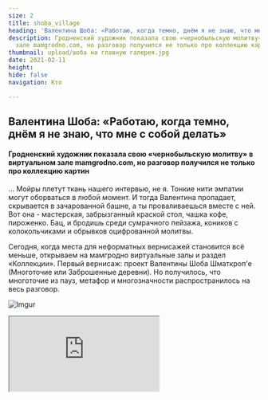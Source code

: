 ```yaml
---
size: 2
title: shoba_village
heading: 'Валентина Шоба: «Работаю, когда темно, днём я не знаю, что мне с собой делать»'
description: Гродненский художник показала свою «чернобыльскую молитву» в виртуальном
  зале mamgrodno.com, но разговор получился не только про коллекцию картин
thumbnail: upload/шоба на главную галерея.jpg
date: 2021-02-11
height: 
hide: false
navigation: Кто

---
```

## **Валентина Шоба: «Работаю, когда темно, днём я не знаю, что мне с собой делать»**

#### Гродненский художник показала свою «чернобыльскую молитву» в виртуальном зале mamgrodno.com, но разговор получился не только про коллекцию картин

… Мойры плетут ткань нашего интервью, не я. Тонкие нити эмпатии могут оборваться в любой момент. И тогда Валентина пропадает, скрывается в зачарованной башне, а ты проваливаешься вместе с ней. Вот она - мастерская, забрызганный краской стол, чашка кофе, пироженко. Бац, и бродишь среди сумрачного пейзажа, коников с колокольчиками и обрывков оцифрованной молитвы.

Сегодня, когда места для неформатных вернисажей становится всё меньше, открываем на мамгродно виртуальные залы и раздел «Коллекции». Первый вернисаж: проект Валентины Шоба Шматкроп'е (Многоточие или Заброшенные деревни). Но получилось, что многоточие из пауз, метафор и многозначности распространилось на весь разговор.

![Imgur](https://i.imgur.com/fgIiNOE.jpg)

<div> <iframe class = "youtube" src = "https://www.youtube.com/embed/z0iFRVRGlGU"> </div>

**О домиках и Домах**

« _Мои домики стоят брошенные, мои домики уже под землей. В своем параллельном мире они живут в реальности._ 

… Проект Шматкроп'е появился после того, как я поехала под Чернобыль. Это было давно, думала насмотрю, почувствую. Увидела чёрные пятна на месте закопанных домов в Брагинском районе. Это же жуть, и она аккумулируется через меня. Когда деревья не пахнут, ни одной пчелы нет - все задавила зелёная плесень. Огромные паучьи коконы, из которых пыль. И пустые хаты. Из них все вывезли, распродали. Кусок смерти тебе продали, и ты его потащил во все углы. Меня торкнуло. Это была реальность другой планеты. А потом приезжают школьные автобусы, и туда идут дети - в пустыню, без запаха и жизни…

В сущности, вся коллекция - это мой любимый вид из окна. На всех картинах один и тот же дом, не одинаковый, но Дом. Это воспоминания о счастливых моментах, как открывала мир. Захотелось однажды еще раз их пережить… Мне знакомы здесь каждую козявочка, букашечка, цветочек. И с домом у меня есть контакт, я прекрасно понимаю, как он стареет, что он думает. А с кем у меня есть контакт, с тем я и разговариваю. Я с ним договорилась. Неважно, по какой причине его бросили, это понятно, когда у тебя все поумирали. Но случилось то, что случилось. Их не существует больше, этих деревень. Мои домики стоят брошенные, мои домики уже под землей. Они живут в реальности, в своём параллельном мире, и мне хотелось вытащить их и сказать, вот мы есть… пока есть.

<div> <iframe class = "youtube" src = "https://www.youtube.com/embed/uVxDuOCYbig"> </div>

**О куске пустого пространства**

… Я не выбираю, что делать, не знаю моё ли это творчество. За некоторые темы никогда бы не бралась, но мне настойчиво их подсовывают. Должна это сделать, и сидишь, делаешь, вопросов не задаёшь. Поэтому и на заказ не пишу. Нет заказа, только внутренняя потребность. Просто приходит кусок пустого пространства, нельзя восстановить, но нужно заполнить. Да и с моими техниками нереально что-то сделать специально. Работы совершенно разные, рукой одного человека. Это зависит от потока энергии, который проходит через меня. И тему не я себе выбираю, она сваливается и из нее получается какой-то смысл.

<div class = "gallery4">
<!-- Смените gallery2 на gallery3 или gallery4, цифра определяет количество картинок в одном ряду -->
<a href="https://imgur.com/A5EQQrP"><img src="https://i.imgur.com/A5EQQrP.jpg"></a>
<a href="https://imgur.com/QRqdbFn"><img
src="https://i.imgur.com/ QRqdbFn.jpg"></a>
<a href = "https://imgur.com/1rOjhNU"><img
src= "https://i.imgur.com/1rOjhNU.jpg"></a>
<a href="https://imgur.com/kVTomGE"><img src="https://i.imgur.com/kVTomGE.jpg"></a>
</div>

**О кукольном спектакле, катехизисе и дополненной живописи**

_В мастерской среди коников, веночков из трав и стройного художественного беспорядка, неожиданно замечаешь спрятанные в цвете слова. Это «Отче наш» на польском и беларуском._

… Отложенный пока проект: переписать в цифре через живопись катехизис. Мне было интересно понять свою духовную сущность. И у нас сложился классный тандем с польским другом. Мы познакомились случайно, ему в глаза влезли мои картинки, и оказалось всё очень правильно. Я умею быстро думать и компоновать, он прекрасно понимает и знает, как это показать в цифре. Я была ему нужна, он был мне нужен, так и родились несколько работ. А тут пандемия. Споткнулись в начале пути. Но, если ты в проекте не живешь, мистическая связь разрывается.

Он прекрасно знает, что я не понимаю никакой религии. Это для людей придуман кукольный спектакль, а на самом деле, чем управляется мироздание: ты знаешь? Нет, и я не знаю. Проект меня притянул из-за раскопок в Бригитском монастыре. Что тут закопано, тайна, когда вернусь, пока непонятно.  Но когда-нибудь вернусь, мне эта тема очень интересна. В молитвеннике спрятано всё на свете. Можно жить на Луне по своим законам, если есть кому за тебя помолиться.

<div class="gallery4">
<!-- Смените gallery2 на gallery3 или gallery4, цифра определяет количество картинок в одном ряду -->
<a href="https://imgur.com/UHFoC0U"><img src="https://i.imgur.com/UHFoC0U.jpg"></a>
<a href="https://imgur.com/f83gc5v"><img src="https://i.imgur.com/f83gc5v.jpg"></a>
<a href="https://imgur.com/xpcvZem"><img src="https://i.imgur.com/xpcvZem.jpg"></a>
<a href="https://imgur.com/Ml76CSa"><img src="https://i.imgur.com/Ml76CSa.jpg"></a>
</div>

**Об осознанной бессмысленности и знаках**

… Для меня важно: чистый воздух, яркое солнце и чистая вода, уважение к природе. Язычество – самое главное на свете, там были правильные уклады.

Живу с содранной кожей, слишком больно осознание бессмысленности. Пытаюсь хоть как-то вырулить, хожу солнце встречать. Когда не знаю, что с собой делать, еду на свою речку, на Припять. У речки спрашиваю. Я не «за», я «против» вопреки всему. Кто-то умеет махать флагами, меня туда пусти, скорее умру от этой энергетики. Но я делаю свою работу, и это не хуже, чем протест… Молитвой можно все, что угодно – это правда, узнать почувствовать, что будет можно. Если бы кто видел, как страшно горело наше чучело. Начали гореть глазницы, череп, голова, набитая соломой. Кожух долго тлел, остались только руки. Вот, что оно хотело сказать… остаюсь.

![Imgur](https://i.imgur.com/vgGMjX4.jpg)

**Тебя ведут туда, где тебе надо быть**

…Людей замного, я какой-то социопат и язычник абсолютный. Тряпки, тренды меня убивают. Но тебя ведут туда, где тебе надо быть. На Рождество полезла на гору Моисея на Синайском полуострове. Я же одна никуда не сунусь, а тут полезла. Дочка нырнула на 38 метров, на 10-этажный дом, и ей сказали: два дня лежишь, отдыхаешь. Полезла. Казалось, замерзло все внутри, легкие были, как два ледяных колокола. Каждый поднимается за чем-то своим. Я хотела посмотреть солнце на первом луче, красивое Рождество. Ничего просить не хотела. Сколько я шла, столько лились слезы. Это была благодать.

...Я с луны, не знаю, кому можно доверять. Думала есть дружба, но это оказался мыльный пузырь. Но, может, мне такие люди попались. У меня нет вопроса, что я тут делаю.  Сиди, работай, когда надо будет, заберут. Требований к жизни никаких нет, разве чтобы небо на голову не упало.

Виртуальный тур по выставке Шматкроп\`е [здесь](https://www.mamgrodno.com/shoba_village/)

Больше о художнике читайте [здесь](https://www.mamgrodno.com/journal/shoba.html)

Автор текста: Инна МАКСИМЧИК

Фото, видео, панорама: Александр ИВАНОВ, Иван ЦЫРКУНОВИЧ
